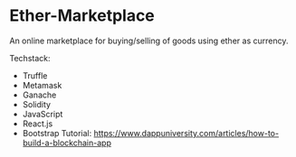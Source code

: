 # Ether-Marketplace
An online marketplace for buying/selling of goods using ether as currency.

Techstack: <br />
- Truffle 
- Metamask 
- Ganache 
- Solidity 
- JavaScript 
- React.js 
- Bootstrap 
Tutorial: https://www.dappuniversity.com/articles/how-to-build-a-blockchain-app
